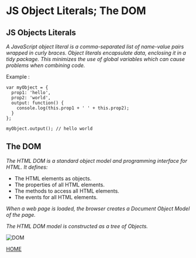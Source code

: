 # **JS Object Literals; The DOM**

## **JS Objects Literals**

*A JavaScript object literal is a comma-separated list of name-value pairs wrapped in curly braces. Object literals encapsulate data, enclosing it in a tidy package. This minimizes the use of global variables which can cause problems when combining code.*

Example :
```
var myObject = {
  prop1: 'hello',
  prop2: 'world',
  output: function() {
    console.log(this.prop1 + ' ' + this.prop2);
  }
};

myObject.output(); // hello world
```

## **The DOM**

*The HTML DOM is a standard object model and programming interface for HTML. It defines:*

* The HTML elements as objects.
* The properties of all HTML elements.
* The methods to access all HTML elements.
* The events for all HTML elements.

*When a web page is loaded, the browser creates a Document Object Model of the page.*

*The HTML DOM model is constructed as a tree of Objects.*

![DOM](https://techinsight.com.vn/wp-content/uploads/2020/08/1-2.png)


[HOME](https://malkhaleel88.github.io/reading-notes)
